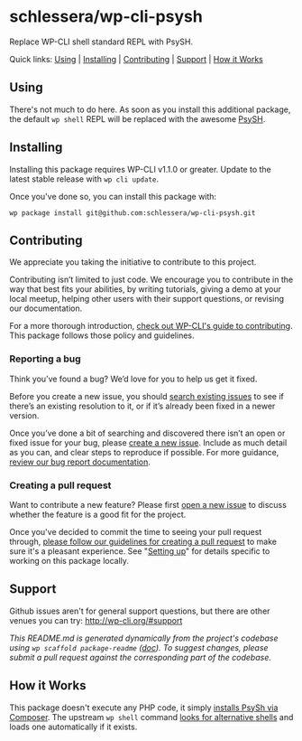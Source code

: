 schlessera/wp-cli-psysh
=======================

Replace WP-CLI shell standard REPL with PsySH.



Quick links: [Using](#using) | [Installing](#installing) | [Contributing](#contributing) | [Support](#support) | [How it Works](#how-it-works)

## Using

There's not much to do here. As soon as you install this additional package, the default `wp shell` REPL will be replaced with the awesome [PsySH](http://psysh.org/).

## Installing

Installing this package requires WP-CLI v1.1.0 or greater. Update to the latest stable release with `wp cli update`.

Once you've done so, you can install this package with:

    wp package install git@github.com:schlessera/wp-cli-psysh.git

## Contributing

We appreciate you taking the initiative to contribute to this project.

Contributing isn’t limited to just code. We encourage you to contribute in the way that best fits your abilities, by writing tutorials, giving a demo at your local meetup, helping other users with their support questions, or revising our documentation.

For a more thorough introduction, [check out WP-CLI's guide to contributing](https://make.wordpress.org/cli/handbook/contributing/). This package follows those policy and guidelines.

### Reporting a bug

Think you’ve found a bug? We’d love for you to help us get it fixed.

Before you create a new issue, you should [search existing issues](https://github.com/schlessera/wp-cli-psysh/issues?q=label%3Abug%20) to see if there’s an existing resolution to it, or if it’s already been fixed in a newer version.

Once you’ve done a bit of searching and discovered there isn’t an open or fixed issue for your bug, please [create a new issue](https://github.com/schlessera/wp-cli-psysh/issues/new). Include as much detail as you can, and clear steps to reproduce if possible. For more guidance, [review our bug report documentation](https://make.wordpress.org/cli/handbook/bug-reports/).

### Creating a pull request

Want to contribute a new feature? Please first [open a new issue](https://github.com/schlessera/wp-cli-psysh/issues/new) to discuss whether the feature is a good fit for the project.

Once you've decided to commit the time to seeing your pull request through, [please follow our guidelines for creating a pull request](https://make.wordpress.org/cli/handbook/pull-requests/) to make sure it's a pleasant experience. See "[Setting up](https://make.wordpress.org/cli/handbook/pull-requests/#setting-up)" for details specific to working on this package locally.

## Support

Github issues aren't for general support questions, but there are other venues you can try: http://wp-cli.org/#support


*This README.md is generated dynamically from the project's codebase using `wp scaffold package-readme` ([doc](https://github.com/wp-cli/scaffold-package-command#wp-scaffold-package-readme)). To suggest changes, please submit a pull request against the corresponding part of the codebase.*

## How it Works

This package doesn't execute any PHP code, it simply [installs PsySh via Composer](https://github.com/schlessera/wp-cli-psysh/blob/83970ee52e6a0c3b2fac8b8165e23ce44a0f5a55/composer.json#L14-L15). The upstream `wp shell` command [looks for alternative shells](https://github.com/wp-cli/shell-command/blob/117147974eec7ad7eb43f3bf5006a48c79b2cd2e/src/Shell_Command.php#L47-L49) and loads one automatically if it exists.
